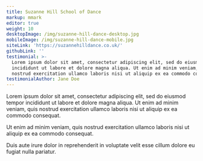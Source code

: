 ```yaml
---
title: Suzanne Hill School of Dance
markup: mmark
editor: true
weight: 10
desktopImage: /img/suzanne-hill-dance-desktop.jpg
mobileImage: /img/suzanne-hill-dance-mobile.jpg
siteLink: 'https://suzannehilldance.co.uk/'
githubLink: ''
testimonial: >-
  Lorem ipsum dolor sit amet, consectetur adipiscing elit, sed do eiusmod tempor
  incididunt ut labore et dolore magna aliqua. Ut enim ad minim veniam, quis
  nostrud exercitation ullamco laboris nisi ut aliquip ex ea commodo consequat.
testimonialAuthor: Jane Doe
---
```


Lorem ipsum dolor sit amet, consectetur adipiscing elit, sed do eiusmod tempor incididunt ut labore et dolore magna aliqua. Ut enim ad minim veniam, quis nostrud exercitation ullamco laboris nisi ut aliquip ex ea commodo consequat.

Ut enim ad minim veniam, quis nostrud exercitation ullamco laboris nisi ut aliquip ex ea commodo consequat.

Duis aute irure dolor in reprehenderit in voluptate velit esse cillum dolore eu fugiat nulla pariatur.

